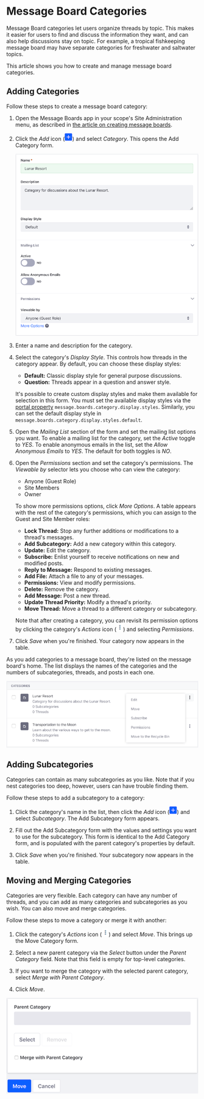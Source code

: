 # Message Board Categories

Message Board categories let users organize threads by topic. This makes it 
easier for users to find and discuss the information they want, and can also 
help discussions stay on topic. For example, a tropical fishkeeping message 
board may have separate categories for freshwater and saltwater topics. 

This article shows you how to create and manage message board categories.

## Adding Categories

Follow these steps to create a message board category:

1.  Open the Message Boards app in your scope's Site Administration menu, as 
    described in 
    [the article on creating message boards](https://www.liferay.com/).

2.  Click the *Add* icon
    (![Add](../../../../images/icon-add.png)) and select *Category*. This opens 
    the Add Category form. 

    ![Figure 1: You have several options to create a message board category for your needs.](../../../../images/message-boards-add-category.png)

3.  Enter a name and description for the category. 

4.  Select the category's *Display Style*. This controls how threads in the 
    category appear. By default, you can choose these display styles: 

    -   **Default:** Classic display style for general purpose discussions.
    -   **Question:** Threads appear in a question and answer style. 

    It's possible to create custom display styles and make them available for 
    selection in this form. You must set the available display styles via the 
    [portal property](@platform-ref@/7.0-latest/propertiesdoc/portal.properties.html#Message%20Boards%20Portlet)
    `message.boards.category.display.styles`. Similarly, you can set the default 
    display style in `message.boards.category.display.styles.default`. 

5.  Open the *Mailing List* section of the form and set the mailing list options 
    you want. To enable a mailing list for the category, set the *Active* toggle 
    to *YES*. To enable anonymous emails in the list, set the *Allow Anonymous 
    Emails* to *YES*. The default for both toggles is *NO*. 

6.  Open the *Permissions* section and set the category's permissions. The 
    *Viewable by* selector lets you choose who can view the category: 

    -   Anyone (Guest Role)
    -   Site Members
    -   Owner

    To show more permissions options, click *More Options*. A table appears with 
    the rest of the category's permissions, which you can assign to the Guest 
    and Site Member roles: 

    -   **Lock Thread:** Stop any further additions or modifications to a 
        thread's messages. 
    -   **Add Subcategory:** Add a new category within this category. 
    -   **Update:** Edit the category. 
    -   **Subscribe:** Enlist yourself to receive notifications on new and 
        modified posts. 
    -   **Reply to Message:** Respond to existing messages. 
    -   **Add File:** Attach a file to any of your messages. 
    -   **Permissions:** View and modify permissions. 
    -   **Delete:** Remove the category. 
    -   **Add Message:** Post a new thread. 
    -   **Update Thread Priority:** Modify a thread's priority. 
    -   **Move Thread:** Move a thread to a different category or subcategory. 

    Note that after creating a category, you can revisit its permission options 
    by clicking the category's *Actions* icon
    (![Actions](../../../../images/icon-actions.png)) and selecting *Permissions*. 

7.  Click *Save* when you're finished. Your category now appears in the table. 

As you add categories to a message board, they're listed on the message board's
home. The list displays the names of the categories and the numbers of
subcategories, threads, and posts in each one. 

![Figure 2: Categories help you organize threads so users can find topical threads that interest them.](../../../../images/message-boards-home.png)

## Adding Subcategories

Categories can contain as many subcategories as you like. Note that if you nest 
categories too deep, however, users can have trouble finding them. 

Follow these steps to add a subcategory to a category:

1.  Click the category's name in the list, then click the *Add* icon 
    (![Add](../../../../images/icon-add.png)) and select *Subcategory*. The Add 
    Subcategory form appears. 

2.  Fill out the Add Subcategory form with the values and settings you want to 
    use for the subcategory. This form is identical to the Add Category form, 
    and is populated with the parent category's properties by default. 

3.  Click *Save* when you're finished. Your subcategory now appears in the 
    table. 

## Moving and Merging Categories

Categories are very flexible. Each category can have any number of threads, and 
you can add as many categories and subcategories as you wish. You can also move 
and merge categories. 

Follow these steps to move a category or merge it with another: 

1.  Click the category's *Actions* icon
    (![Actions](../../../../images/icon-actions.png)) and select *Move*. 
    This brings up the Move Category form. 

2.  Select a new parent category via the *Select* button under the *Parent 
    Category* field. Note that this field is empty for top-level categories. 

3.  If you want to merge the category with the selected parent category, select 
    *Merge with Parent Category*. 

4.  Click *Move*. 

![Figure 3: The Move Category form lets you move and merge categories.](../../../../images/mb-move-merge.png)
